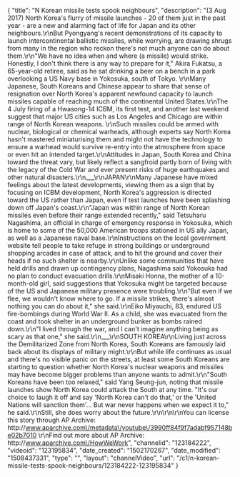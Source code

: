 {
    "title": "N Korean missile tests spook neighbours",
    "description": "(3 Aug 2017) North Korea's flurry of missile launches - 20 of them just in the past year - are a new and alarming fact of life for Japan and its other neighbours.\r\nBut Pyongyang's recent demonstrations of its capacity to launch intercontinental ballistic missiles, while worrying, are drawing shrugs from many in the region who reckon there's not much anyone can do about them.\r\n\"We have no idea when and where (a missile) would strike. Honestly, I don't think there is any way to prepare for it,\" Akira Fukatsu, a 65-year-old retiree, said as he sat drinking a beer on a bench in a park overlooking a US Navy base in Yokosuka, south of Tokyo. \r\nMany Japanese, South Koreans and Chinese appear to share that sense of resignation over North Korea's apparent newfound capacity to launch missiles capable of reaching much of the continental United States.\r\nThe 4 July firing of a Hwasong-14 ICBM, its first test, and another last weekend suggest that major US cities such as Los Angeles and Chicago are within range of North Korean weapons. \r\nSuch missiles could be armed with nuclear, biological or chemical warheads, although experts say North Korea hasn't mastered miniaturising them and might not have the technology to ensure a warhead would survive re-entry into the atmosphere from space or even hit an intended target.\r\nAttitudes in Japan, South Korea and China toward the threat vary, but likely reflect a sangfroid partly born of living with the legacy of the Cold War and ever present risks of huge earthquakes and other natural disasters.\r\n___\r\nJAPAN\r\nMany Japanese have mixed feelings about the latest developments, viewing them as a sign that by focusing on ICBM development, North Korea's aggression is directed toward the US rather than Japan, even if test launches have been splashing down off Japan's coast.\r\n\"Japan was within range of North Korean missiles even before their range extended recently,\" said Tetsuharu Nagashima, an official in charge of emergency response in Yokosuka, which is home to some of the 50,000 American troops stationed in US ally Japan, as well as a Japanese naval base.\r\nInstructions on the local government website tell people to take refuge in strong buildings or underground shopping arcades in case of attack, and to hit the ground and cover their heads if no such shelter is nearby.\r\nUnlike some communities that have held drills and drawn up contingency plans, Nagashima said Yokosuka had no plan to conduct evacuation drills.\r\nMisaki Honna, the mother of a 10-month-old girl, said suggestions that Yokosuka might be targeted because of the US and Japanese military presence were troubling.\r\n\"But even if we flee, we wouldn't know where to go. If a missile strikes, there's almost nothing you can do about it,\" she said.\r\nEiko Miyauchi, 83, endured US fire-bombings during World War II. As a child, she was evacuated from the coast and took shelter in an underground bunker as bombs rained down.\r\n\"I lived through the war, and I can't imagine anything being as scary as that one,\" she said.\r\n___\r\nSOUTH KOREA\r\nLiving just across the Demilitarized Zone from North Korea, South Koreans are famously laid back about its displays of military might.\r\nBut while life continues as usual and there's no visible panic on the streets, at least some South Koreans are starting to question whether North Korea's nuclear weapons and missiles may have become bigger problems than anyone wants to admit.\r\n\"South Koreans have been too relaxed,\" said Yang Seung-jun, noting that missile launches show North Korea could attack the South at any time. \"It's our choice to laugh it off and say 'North Korea can't do that,' or the 'United Nations will sanction them'... But war never happens when we expect it to,\" he said.\r\nStill, she does worry about the future.\r\n\r\n\r\nYou can license this story through AP Archive: http:\/\/www.aparchive.com\/metadata\/youtube\/3990ff84f9f7adabf957148be02b7010 \r\nFind out more about AP Archive: http:\/\/www.aparchive.com\/HowWeWork",
    "channelid": "123184222",
    "videoid": "123195834",
    "date_created": "1502170267",
    "date_modified": "1508437331",
    "type": "",
    "layout": "channelVideo",
    "url": "\/c1\/n-korean-missile-tests-spook-neighbours\/123184222-123195834"
}